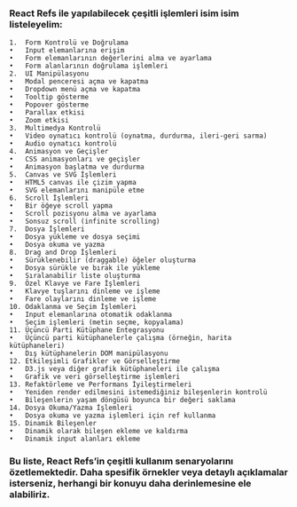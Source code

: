 

### React Refs ile yapılabilecek çeşitli işlemleri isim isim listeleyelim:

    1.	Form Kontrolü ve Doğrulama
    •	Input elemanlarına erişim
    •	Form elemanlarının değerlerini alma ve ayarlama
    •	Form alanlarının doğrulama işlemleri
    2.	UI Manipülasyonu
    •	Modal penceresi açma ve kapatma
    •	Dropdown menü açma ve kapatma
    •	Tooltip gösterme
    •	Popover gösterme
    •	Parallax etkisi
    •	Zoom etkisi
    3.	Multimedya Kontrolü
    •	Video oynatıcı kontrolü (oynatma, durdurma, ileri-geri sarma)
    •	Audio oynatıcı kontrolü
    4.	Animasyon ve Geçişler
    •	CSS animasyonları ve geçişler
    •	Animasyon başlatma ve durdurma
    5.	Canvas ve SVG İşlemleri
    •	HTML5 canvas ile çizim yapma
    •	SVG elemanlarını manipüle etme
    6.	Scroll İşlemleri
    •	Bir öğeye scroll yapma
    •	Scroll pozisyonu alma ve ayarlama
    •	Sonsuz scroll (infinite scrolling)
    7.	Dosya İşlemleri
    •	Dosya yükleme ve dosya seçimi
    •	Dosya okuma ve yazma
    8.	Drag and Drop İşlemleri
    •	Sürüklenebilir (draggable) öğeler oluşturma
    •	Dosya sürükle ve bırak ile yükleme
    •	Sıralanabilir liste oluşturma
    9.	Özel Klavye ve Fare İşlemleri
    •	Klavye tuşlarını dinleme ve işleme
    •	Fare olaylarını dinleme ve işleme
    10.	Odaklanma ve Seçim İşlemleri
    •	Input elemanlarına otomatik odaklanma
    •	Seçim işlemleri (metin seçme, kopyalama)
    11.	Üçüncü Parti Kütüphane Entegrasyonu
    •	Üçüncü parti kütüphanelerle çalışma (örneğin, harita kütüphaneleri)
    •	Dış kütüphanelerin DOM manipülasyonu
    12.	Etkileşimli Grafikler ve Görselleştirme
    •	D3.js veya diğer grafik kütüphaneleri ile çalışma
    •	Grafik ve veri görselleştirme işlemleri
    13.	Refaktörleme ve Performans İyileştirmeleri
    •	Yeniden render edilmesini istemediğiniz bileşenlerin kontrolü
    •	Bileşenlerin yaşam döngüsü boyunca bir değeri saklama
    14.	Dosya Okuma/Yazma İşlemleri
    •	Dosya okuma ve yazma işlemleri için ref kullanma
    15.	Dinamik Bileşenler
    •	Dinamik olarak bileşen ekleme ve kaldırma
    •	Dinamik input alanları ekleme

### Bu liste, React Refs’in çeşitli kullanım senaryolarını özetlemektedir. Daha spesifik örnekler veya detaylı açıklamalar isterseniz, herhangi bir konuyu daha derinlemesine ele alabiliriz.


